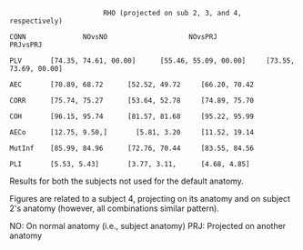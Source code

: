                            RHO (projected on sub 2, 3, and 4, respectively)
                  
    CONN              NOvsNO                    NOvsPRJ                   PRJvsPRJ
      
    PLV       [74.35, 74.61, 00.00]      [55.46, 55.09, 00.00]     [73.55, 73.69, 00.00]

    AEC       [70.89, 68.72      [52.52, 49.72     [66.20, 70.42

    CORR      [75.74, 75.27      [53.64, 52.78     [74.89, 75.70

    COH       [96.15, 95.74      [81.57, 81.68     [95.22, 95.99

    AECo      [12.75, 9.50,]       [5.81, 3.20     [11.52, 19.14

    MutInf    [85.99, 84.96      [72.76, 70.44     [83.55, 84.56

    PLI       [5.53, 5.43]       [3.77, 3.11,      [4.68, 4.85]


Results for both the subjects not used for the default anatomy.

Figures are related to a subject 4, projecting on its anatomy and on subject 2's anatomy (however, all combinations similar pattern).

NO:  On normal anatomy (i.e., subject anatomy)
PRJ: Projected on another anatomy

